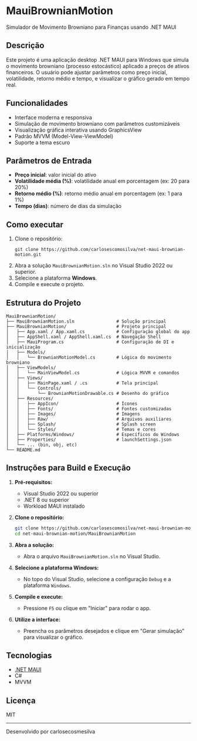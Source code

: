 # MauiBrownianMotion

Simulador de Movimento Browniano para Finanças usando .NET MAUI

## Descrição

Este projeto é uma aplicação desktop .NET MAUI para Windows que simula o movimento browniano (processo estocástico) aplicado a preços de ativos financeiros. O usuário pode ajustar parâmetros como preço inicial, volatilidade, retorno médio e tempo, e visualizar o gráfico gerado em tempo real.

## Funcionalidades

-   Interface moderna e responsiva
-   Simulação de movimento browniano com parâmetros customizáveis
-   Visualização gráfica interativa usando GraphicsView
-   Padrão MVVM (Model-View-ViewModel)
-   Suporte a tema escuro

## Parâmetros de Entrada

-   **Preço inicial**: valor inicial do ativo
-   **Volatilidade média (%)**: volatilidade anual em porcentagem (ex: 20 para 20%)
-   **Retorno médio (%)**: retorno médio anual em porcentagem (ex: 1 para 1%)
-   **Tempo (dias)**: número de dias da simulação

## Como executar

1. Clone o repositório:
    ```
    git clone https://github.com/carlosescomosilva/net-maui-brownian-motion.git
    ```
2. Abra a solução `MauiBrownianMotion.sln` no Visual Studio 2022 ou superior.
3. Selecione a plataforma **Windows**.
4. Compile e execute o projeto.

## Estrutura do Projeto

```
MauiBrownianMotion/
├── MauiBrownianMotion.sln                # Solução principal
├── MauiBrownianMotion/                   # Projeto principal
│   ├── App.xaml / App.xaml.cs            # Configuração global do app
│   ├── AppShell.xaml / AppShell.xaml.cs  # Navegação Shell
│   ├── MauiProgram.cs                    # Configuração de DI e inicialização
│   ├── Models/
│   │   └── BrownianMotionModel.cs        # Lógica do movimento browniano
│   ├── ViewModels/
│   │   └── MainViewModel.cs              # Lógica MVVM e comandos
│   ├── Views/
│   │   ├── MainPage.xaml / .cs           # Tela principal
│   │   └── Controls/
│   │       └── BrownianMotionDrawable.cs # Desenho do gráfico
│   ├── Resources/
│   │   ├── AppIcon/                      # Ícones
│   │   ├── Fonts/                        # Fontes customizadas
│   │   ├── Images/                       # Imagens
│   │   ├── Raw/                          # Arquivos auxiliares
│   │   ├── Splash/                       # Splash screen
│   │   └── Styles/                       # Temas e cores
│   ├── Platforms/Windows/                # Específicos do Windows
│   ├── Properties/                       # launchSettings.json
│   └── ... (bin, obj, etc)
└── README.md
```

## Instruções para Build e Execução

1. **Pré-requisitos:**

    - Visual Studio 2022 ou superior
    - .NET 8 ou superior
    - Workload MAUI instalado

2. **Clone o repositório:**

    ```sh
    git clone https://github.com/carlosescomosilva/net-maui-brownian-motion.git
    cd net-maui-brownian-motion/MauiBrownianMotion
    ```

3. **Abra a solução:**

    - Abra o arquivo `MauiBrownianMotion.sln` no Visual Studio.

4. **Selecione a plataforma Windows:**

    - No topo do Visual Studio, selecione a configuração `Debug` e a plataforma `Windows`.

5. **Compile e execute:**

    - Pressione `F5` ou clique em "Iniciar" para rodar o app.

6. **Utilize a interface:**
    - Preencha os parâmetros desejados e clique em "Gerar simulação" para visualizar o gráfico.

## Tecnologias

-   [.NET MAUI](https://learn.microsoft.com/dotnet/maui/)
-   C#
-   MVVM

## Licença

MIT

---

Desenvolvido por carlosecosmesilva
